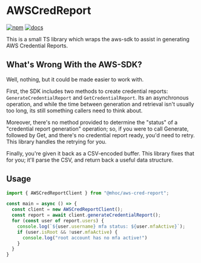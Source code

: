 # AWSCredReport

[![npm](https://img.shields.io/badge/npm-0.0.2-yellow)](https://www.npmjs.com/package/@mhoc/aws-cred-report)
[![docs](https://img.shields.io/badge/documentation-0.0.2-blue)](https://mike.hockerman.com/docs/aws-cred-report-ts)

This is a small TS library which wraps the aws-sdk to assist in generating AWS Credential Reports.

## What's Wrong With the AWS-SDK?

Well, nothing, but it could be made easier to work with.

First, the SDK includes two methods to create credential reports: `GenerateCredentialReport` and
`GetCredentialReport`. Its an asynchronous operation, and while the time between generation and
retrieval isn't usually too long, its still something callers need to think about.

Moreover, there's no method provided to determine the "status" of a "credential report generation"
operation; so, if you were to call Generate, followed by Get, and there's no credential report 
ready, you'd need to retry. This library handles the retrying for you.

Finally, you're given it back as a CSV-encoded buffer. This library fixes that for you; it'll 
parse the CSV, and return back a useful data structure.

## Usage

```ts
import { AWSCredReportClient } from "@mhoc/aws-cred-report";

const main = async () => {
  const client = new AWSCredReportClient();
  const report = await client.generateCredentialReport();
  for (const user of report.users) {
    console.log(`${user.username} mfa status: ${user.mfaActive}`);
    if (user.isRoot && !user.mfaActive) {
      console.log("root account has no mfa active!")
    }
  }
}
```
